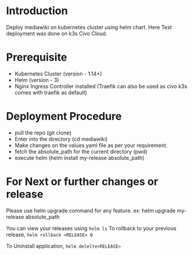 # Introduction
Deploy mediawiki on kubernetes cluster using helm chart.
Here Test deployment was done on k3s Civo Cloud.

# Prerequisite
- Kubernetes Cluster (version - 1.14+)
- Helm (version - 3)
- Nginx Ingress Controller installed (Traefik can also be used as civo k3s comes with traefik as default)

# Deployment Procedure
- pull the repo (git clone)
- Enter into the directory (cd mediawiki)
- Make changes on the values.yaml file as per your requirement.
- fetch the absolute_path for the current directory (pwd)
- execute helm (helm install my-release absolute_path)

# For Next or further changes or release

Please use helm upgrade command for any feature.
ex: helm upgrade my-release absolute_path

You can view your releases using 
   `helm ls` 
To rollback to your previous release,
    `helm rollback <RELEASE> 0`

To Uninstall application,
    ``helm delelte<RELEASE>``
